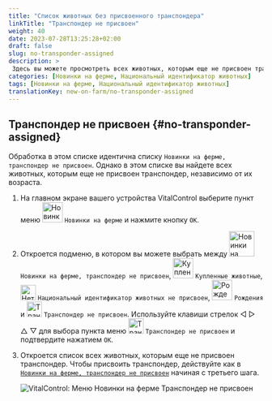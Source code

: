 ```yaml
---
title: "Список животных без присвоенного транспондера"
linkTitle: "Транспондер не присвоен"
weight: 40
date: 2023-07-28T13:25:28+02:00
draft: false
slug: no-transponder-assigned
description: >
 Здесь вы можете просмотреть всех животных, которым еще не присвоен транспондер, и присвоить им транспондер.
categories: [Новинки на ферме, Национальный идентификатор животных]
tags: [Новинки на ферме, Национальный идентификатор животных]
translationKey: new-on-farm/no-transponder-assigned
---
```

## Транспондер не присвоен {#no-transponder-assigned}

Обработка в этом списке идентична списку `Новинки на ферме, транспондер не присвоен`. Однако в этом списке вы найдете всех животных, которым еще не присвоен транспондер, независимо от их возраста.

1. На главном экране вашего устройства VitalControl выберите пункт меню <img src="/icons/main/new-on-farm.svg" width="40" align="bottom" alt="Новинки на ферме" /> `Новинки на ферме` и нажмите кнопку `OK`.

2. Откроется подменю, в котором вы можете выбрать между <img src="/icons/registration/new-on-farm-no-transponder.svg" width="50" align="bottom" alt="Новинки на ферме, транспондер не присвоен" /> `Новинки на ферме, транспондер не присвоен`, <img src="/icons/main/new-on-farm.svg" width="40" align="bottom" alt="Купленные животные" /> `Купленные животные`, <img src="/icons/registration/no-eartag-number.svg" width="30" align="bottom" alt="Нет национального идентификатора животных" /> `Национальный идентификатор животных не присвоен`, <img src="/icons/main/births.svg" width="40" align="bottom" alt="Рождения" /> `Рождения` и <img src="/icons/registration/no-transponder.svg" width="30" align="bottom" alt="Транспондер не присвоен" /> `Транспондер не присвоен`. Используйте клавиши стрелок ◁ ▷ △ ▽ для выбора пункта меню <img src="/icons/registration/no-transponder.svg" width="30" align="bottom" alt="Транспондер не присвоен" /> `Транспондер не присвоен` и подтвердите нажатием `OK`.

3. Откроется список всех животных, которым еще не присвоен транспондер. Чтобы присвоить транспондер, действуйте как в [`Новинки на ферме, транспондер не присвоен`](../new-no-transponder/) начиная с третьего шага.

    ![VitalControl: Меню Новинки на ферме Транспондер не присвоен](../images/notransponder2.png "Транспондер не присвоен")
